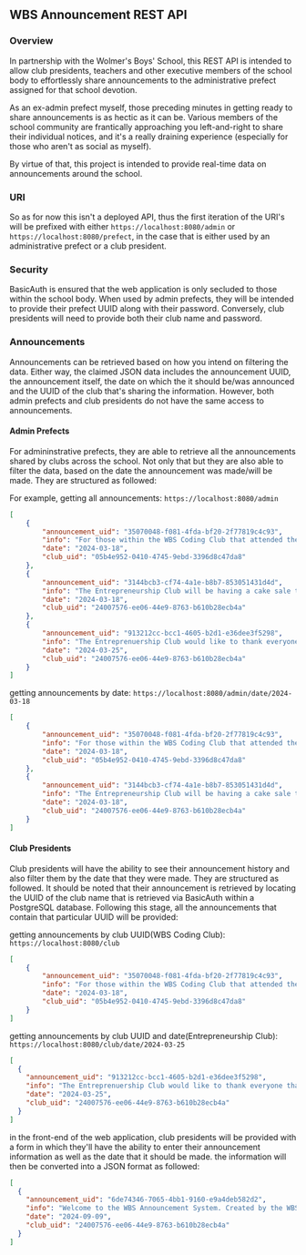## WBS Announcement REST API

### Overview
In partnership with the Wolmer's Boys' School, this REST API is intended to allow club presidents, teachers and other executive members of the school body to effortlessly share announcements to the administrative prefect assigned for that school devotion. 

As an ex-admin prefect myself, those preceding minutes in getting ready to share announcements is as hectic as it can be. Various members of the school community are frantically approaching you left-and-right to share their individual notices, and it's a really draining experience (especially for those who aren't as social as myself). 

By virtue of that, this project is intended to provide real-time data on announcements around the school.

### URI
So as for now this isn't a deployed API, thus the first iteration of the URI's will be prefixed with either `https://localhost:8080/admin` or `https://localhost:8080/prefect`, in the case that is either used by an administrative prefect or a club president. 

### Security
BasicAuth is ensured that the web application is only secluded to those within the school body. When used by admin prefects, they will be intended to provide their prefect UUID along with their password. Conversely, club presidents will need to provide both their club name and password.

### Announcements
Announcements can be retrieved based on how you intend on filtering the data. Either way, the claimed JSON data includes the announcement UUID, the announcement itself, the date on which the it should be/was announced and the UUID of the club that's sharing the information. However, both admin prefects and club presidents do not have the same access to announcements.

#### Admin Prefects
For admininstrative prefects, they are able to retrieve all the announcements shared by clubs across the school. Not only that but they are also able to filter the data, based on the date the announcement was made/will be made. They are structured as followed:

For example, getting all announcements: `https://localhost:8080/admin`
```json
[
    {
        "announcement_uid": "35070048-f081-4fda-bf20-2f77819c4c93",
        "info": "For those within the WBS Coding Club that attended the recent interclubbing with Immaculate, you are asked to please stay back after devotion",
        "date": "2024-03-18",
        "club_uid": "05b4e952-0410-4745-9ebd-3396d8c47da8"
    },
    {
        "announcement_uid": "3144bcb3-cf74-4a1e-b8b7-853051431d4d",
        "info": "The Entrepreneurship Club will be having a cake sale this week Wednesday. Please come out and give your support.",
        "date": "2024-03-18",
        "club_uid": "24007576-ee06-44e9-8763-b610b28ecb4a"
    },
    {
        "announcement_uid": "913212cc-bcc1-4605-b2d1-e36dee3f5298",
        "info": "The Entreprenuership Club would like to thank everyone that supported the cake sale. However, for the ones who haven't payed for their cake, you are asked to do so by tomorrow",
        "date": "2024-03-25",
        "club_uid": "24007576-ee06-44e9-8763-b610b28ecb4a"
    }
]
```
getting announcements by date: `https://localhost:8080/admin/date/2024-03-18`
```json
[
    {
        "announcement_uid": "35070048-f081-4fda-bf20-2f77819c4c93",
        "info": "For those within the WBS Coding Club that attended the recent interclubbing with Immaculate, you are asked to please stay back after devotion",
        "date": "2024-03-18",
        "club_uid": "05b4e952-0410-4745-9ebd-3396d8c47da8"
    },
    {
        "announcement_uid": "3144bcb3-cf74-4a1e-b8b7-853051431d4d",
        "info": "The Entrepreneurship Club will be having a cake sale this week Wednesday. Please come out and give your support.",
        "date": "2024-03-18",
        "club_uid": "24007576-ee06-44e9-8763-b610b28ecb4a"
    }
]
```

#### Club Presidents
Club presidents will have the ability to see their announcement history and also filter them by the date that they were made. They are structured as followed. It should be noted that their announcement is retrieved by locating the UUID of the club name that is retrieved via BasicAuth within a PostgreSQL database. Following this stage, all the announcements that contain that particular UUID will be provided:

getting announcements by club UUID(WBS Coding Club): `https://localhost:8080/club`
```json
[
    {
        "announcement_uid": "35070048-f081-4fda-bf20-2f77819c4c93",
        "info": "For those within the WBS Coding Club that attended the recent interclubbing with Immaculate, you are asked to please stay back after devotion",
        "date": "2024-03-18",
        "club_uid": "05b4e952-0410-4745-9ebd-3396d8c47da8"
    }
]
```
getting announcements by club UUID and date(Entrepreneurship Club): `https://localhost:8080/club/date/2024-03-25`
```json
[
  {
    "announcement_uid": "913212cc-bcc1-4605-b2d1-e36dee3f5298",
    "info": "The Entreprenuership Club would like to thank everyone that supported the cake sale. However, for the ones who haven't payed for their cake, you are asked to do so by tomorrow",
    "date": "2024-03-25",
    "club_uid": "24007576-ee06-44e9-8763-b610b28ecb4a"
  }
]
```
in the front-end of the web application, club presidents will be provided with a form in which they'll have the ability to enter their announcement information as well as the date that it should be made. the information will then be converted into a JSON format as followed:
```json
[
  {
    "announcement_uid": "6de74346-7065-4bb1-9160-e9a4deb582d2",
    "info": "Welcome to the WBS Announcement System. Created by the WBS Coding - Where Ideas Compile",
    "date": "2024-09-09",
    "club_uid": "24007576-ee06-44e9-8763-b610b28ecb4a"
  }
]
```
